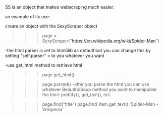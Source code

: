 SS is an object that makes webscraping much easier.  

an example of its use:

create an object with the SexyScraper object 
>>> page = SexyScraper("https://en.wikipedia.org/wiki/Spider-Man")

-the html parser is set to html5lib as default but you can change this
by setting "self.parser" = to you whatever you want 

-use get_html method to retrieve html 
>>> page.get_html()

>>> page.parsed()
-after you parse the html you can use whatever BeautifulSoup method
you want to manipulate the html: prettify(), get_text(), ect. 

>>> page.find("title")
>>> page.find_item.get_text()
'Spider-Man - Wikipedia'

